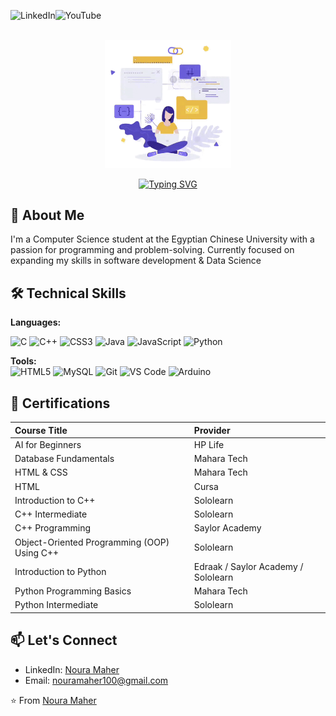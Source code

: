 <div align="center">

<a href='https://www.linkedin.com/in/nouramaher/'><img align='left' alt="LinkedIn" src="https://img.shields.io/badge/LinkedIn-AAAAAA?style=flat&logo=linkedin&logoColor=white" height='22px'/></a>

<a href='https://www.youtube.com/@nouram.w' target="_blank"><img align='left' alt="YouTube" src="https://img.shields.io/badge/YouTube-AAAAAA?style=flat&logo=youtube&logoColor=white" height='22px'/></a>
<br/><br/>

<img src="https://github.com/NouraMaher/NouraMaher/blob/main/gggg.gif?raw=true" width="40%" alt="Developer working" />

[![Typing SVG](https://readme-typing-svg.herokuapp.com?font=Fira+Code&size=24&pause=1000&color=F7941D&center=true&vCenter=true&width=500&lines=I'm+Noura+Maher;+Web+Development+%26;Data+Science+Enthusiast;+Problem+Solver+%7C+Learning+to+Code;Electronics+%26+Arduino+Maker)](https://git.io/typing-svg)

</div>

## 🚀 About Me

I'm a Computer Science student at the Egyptian Chinese University with a passion for programming and problem-solving. Currently focused on expanding my skills in software development & Data Science

## 🛠 Technical Skills

**Languages:**

![C](https://img.shields.io/badge/C-A8B9CC?logo=c&logoColor=white)
![C++](https://img.shields.io/badge/C%2B%2B-00599C?logo=c%2B%2B&logoColor=white)
![CSS3](https://img.shields.io/badge/CSS3-1572B6?logo=css3&logoColor=white)
![Java](https://img.shields.io/badge/Java-007396?logo=java&logoColor=white)
![JavaScript](https://img.shields.io/badge/JavaScript-F7DF1E?logo=javascript&logoColor=black)
![Python](https://img.shields.io/badge/Python-3776AB?logo=python&logoColor=white)

**Tools:**  
![HTML5](https://img.shields.io/badge/HTML5-E34F26?logo=html5&logoColor=white)
![MySQL](https://img.shields.io/badge/MySQL-4479A1?logo=mysql&logoColor=white)
![Git](https://img.shields.io/badge/Git-F05032?logo=git&logoColor=white)
![VS Code](https://img.shields.io/badge/VS_Code-007ACC?logo=visualstudiocode&logoColor=white)
![Arduino](https://img.shields.io/badge/Arduino-00979D?style=flat&logo=arduino&logoColor=white)

## 📜 Certifications

| Course Title                            | Provider                                |
| :-------------------------------------- | :-------------------------------------- |
| AI for Beginners                        | HP Life                                 |
| Database Fundamentals                   | Mahara Tech                             |
| HTML & CSS                              | Mahara Tech                             |
| HTML                                    | Cursa                                   |
| Introduction to C++                     | Sololearn                               |
| C++ Intermediate                        | Sololearn                               |
| C++ Programming                         | Saylor Academy                          |
| Object-Oriented Programming (OOP) Using C++ | Sololearn                               |
| Introduction to Python                  | Edraak  /  Saylor Academy  /  Sololearn         |
| Python Programming Basics               | Mahara Tech                             |
| Python Intermediate                     | Sololearn                               |

## 📫 Let's Connect

- LinkedIn: [Noura Maher](https://www.linkedin.com/in/nouramaher)
- Email: nouramaher100@gmail.com

⭐️ From [Noura Maher](https://github.com/NouraMaher)
